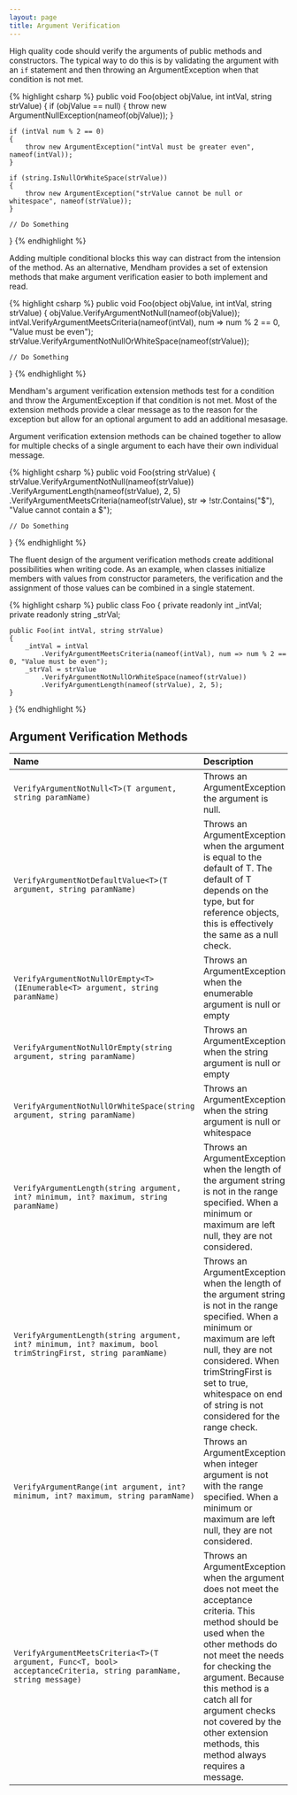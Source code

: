 ```yaml
---
layout: page
title: Argument Verification
---
```

High quality code should verify the arguments of public methods and constructors. The typical way to do this is by validating the argument with an `if` statement and then throwing an ArgumentException when that condition is not met.

{% highlight csharp %}
public void Foo(object objValue, int intVal, string strValue)
{
    if (objValue == null)
    {
        throw new ArgumentNullException(nameof(objValue));
    }

    if (intVal num % 2 == 0)
    {
        throw new ArgumentException("intVal must be greater even", nameof(intVal));
    }

    if (string.IsNullOrWhiteSpace(strValue))
    {
        throw new ArgumentException("strValue cannot be null or whitespace", nameof(strValue));
    }

    // Do Something
}
{% endhighlight %}

Adding multiple conditional blocks this way can distract from the intension of the method. As an alternative, Mendham provides a set of extension methods that make argument verification easier to both implement and read.

{% highlight csharp %}
public void Foo(object objValue, int intVal, string strValue)
{
    objValue.VerifyArgumentNotNull(nameof(objValue));
    intVal.VerifyArgumentMeetsCriteria(nameof(intVal), num => num % 2 == 0, "Value must be even");
    strValue.VerifyArgumentNotNullOrWhiteSpace(nameof(strValue));

    // Do Something
}
{% endhighlight %}

Mendham's argument verification extension methods test for a condition and throw the ArgumentException if that condition is not met. Most of the extension methods provide a clear message as to the reason for the exception but allow for an optional argument to add an additional mesasage. 

Argument verification extension methods can be chained together to allow for multiple checks of a single argument to each have their own individual message.

{% highlight csharp %}
public void Foo(string strValue)
{
    strValue.VerifyArgumentNotNull(nameof(strValue))
        .VerifyArgumentLength(nameof(strValue), 2, 5)
        .VerifyArgumentMeetsCriteria(nameof(strValue), str => !str.Contains("$"), "Value cannot contain a $");

    // Do Something
}
{% endhighlight %}

The fluent design of the argument verification methods create additional possibilities when writing code. As an example, when classes initialize members with values from constructor parameters, the verification and the assignment of those values can be combined in a single statement.

{% highlight csharp %}
public class Foo
{
    private readonly int _intVal;
    private readonly string _strVal;

    public Foo(int intVal, string strValue)
    {
        _intVal = intVal
            .VerifyArgumentMeetsCriteria(nameof(intVal), num => num % 2 == 0, "Value must be even");
        _strVal = strValue
            .VerifyArgumentNotNullOrWhiteSpace(nameof(strValue))
            .VerifyArgumentLength(nameof(strValue), 2, 5);
    }
}
{% endhighlight %}

Argument Verification Methods
-----------------------------

| Name | Description |
|:----|:-------|
| `VerifyArgumentNotNull<T>(T argument, string paramName)` | Throws an ArgumentException the argument is null. |
| `VerifyArgumentNotDefaultValue<T>(T argument, string paramName)` | Throws an ArgumentException when the argument is equal to the default of T. The default of T depends on the type, but for reference objects, this is effectively the same as a null check. |
| `VerifyArgumentNotNullOrEmpty<T>(IEnumerable<T> argument, string paramName)` | Throws an ArgumentException when the enumerable argument is null or empty |
| `VerifyArgumentNotNullOrEmpty(string argument, string paramName)` | Throws an ArgumentException when the string argument is null or empty |
| `VerifyArgumentNotNullOrWhiteSpace(string argument, string paramName)` | Throws an ArgumentException when the string argument is null or whitespace |
| `VerifyArgumentLength(string argument, int? minimum, int? maximum, string paramName)` | Throws an ArgumentException when the length of the argument string is not in the range specified. When a minimum or maximum are left null, they are not considered.  |
| `VerifyArgumentLength(string argument, int? minimum, int? maximum, bool trimStringFirst, string paramName)` | Throws an ArgumentException when the length of the argument string is not in the range specified. When a minimum or maximum are left null, they are not considered. When trimStringFirst is set to true, whitespace on end of string is not considered for the range check. |
| `VerifyArgumentRange(int argument, int? minimum, int? maximum, string paramName)` | Throws an ArgumentException when integer argument is not with the range specified. When a minimum or maximum are left null, they are not considered. |
|  `VerifyArgumentMeetsCriteria<T>(T argument, Func<T, bool> acceptanceCriteria, string paramName, string message)` | Throws an ArgumentException when the argument does not meet the acceptance criteria. This method should be used when the other methods do not meet the needs for checking the argument. Because this method is a catch all for argument checks not covered by the other extension methods, this method always requires a message. |
